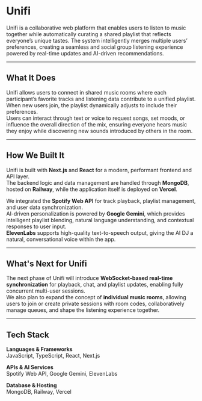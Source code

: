 # Unifi

Unifi is a collaborative web platform that enables users to listen to music together while automatically curating a shared playlist that reflects everyone’s unique tastes. The system intelligently merges multiple users’ preferences, creating a seamless and social group listening experience powered by real-time updates and AI-driven recommendations.

---

## What It Does

Unifi allows users to connect in shared music rooms where each participant’s favorite tracks and listening data contribute to a unified playlist.  
When new users join, the playlist dynamically adjusts to include their preferences.  
Users can interact through text or voice to request songs, set moods, or influence the overall direction of the mix, ensuring everyone hears music they enjoy while discovering new sounds introduced by others in the room.

---

## How We Built It

Unifi is built with **Next.js** and **React** for a modern, performant frontend and API layer.  
The backend logic and data management are handled through **MongoDB**, hosted on **Railway**, while the application itself is deployed on **Vercel**.  

We integrated the **Spotify Web API** for track playback, playlist management, and user data synchronization.  
AI-driven personalization is powered by **Google Gemini**, which provides intelligent playlist blending, natural language understanding, and contextual responses to user input.  
**ElevenLabs** supports high-quality text-to-speech output, giving the AI DJ a natural, conversational voice within the app.

---

## What's Next for Unifi

The next phase of Unifi will introduce **WebSocket-based real-time synchronization** for playback, chat, and playlist updates, enabling fully concurrent multi-user sessions.  
We also plan to expand the concept of **individual music rooms**, allowing users to join or create private sessions with room codes, collaboratively manage queues, and shape the listening experience together.

---

## Tech Stack

**Languages & Frameworks**  
JavaScript, TypeScript, React, Next.js  

**APIs & AI Services**  
Spotify Web API, Google Gemini, ElevenLabs  

**Database & Hosting**  
MongoDB, Railway, Vercel  

